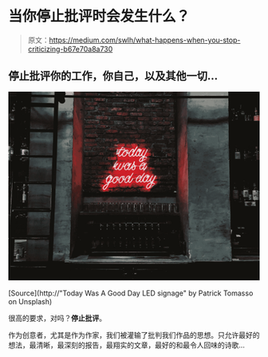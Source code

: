 # 当你停止批评时会发生什么？

> 原文：<https://medium.com/swlh/what-happens-when-you-stop-criticizing-b67e70a8a730>

## 停止批评你的工作，你自己，以及其他一切…

![](img/024bf1f9bfa0d8c31c17b173ff4e21a7.png)

[Source](http://"Today Was A Good Day LED signage" by Patrick Tomasso on Unsplash)

很高的要求，对吗？**停止批评**。

作为创意者，尤其是作为作家，我们被灌输了批判我们作品的思想。只允许最好的想法，最清晰，最深刻的报告，最翔实的文章，最好的和最令人回味的诗歌…